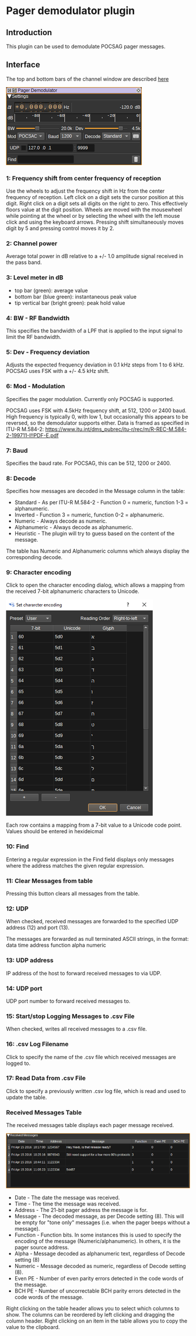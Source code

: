 <h1>Pager demodulator plugin</h1>

<h2>Introduction</h2>

This plugin can be used to demodulate POCSAG pager messages.

<h2>Interface</h2>

The top and bottom bars of the channel window are described [here](../../../sdrgui/channel/readme.md)

![Pager Demodulator plugin GUI](../../../doc/img/PagerDemod_plugin.png)

<h3>1: Frequency shift from center frequency of reception</h3>

Use the wheels to adjust the frequency shift in Hz from the center frequency of reception. Left click on a digit sets the cursor position at this digit. Right click on a digit sets all digits on the right to zero. This effectively floors value at the digit position. Wheels are moved with the mousewheel while pointing at the wheel or by selecting the wheel with the left mouse click and using the keyboard arrows. Pressing shift simultaneously moves digit by 5 and pressing control moves it by 2.

<h3>2: Channel power</h3>

Average total power in dB relative to a +/- 1.0 amplitude signal received in the pass band.

<h3>3: Level meter in dB</h3>

  - top bar (green): average value
  - bottom bar (blue green): instantaneous peak value
  - tip vertical bar (bright green): peak hold value

<h3>4: BW - RF Bandwidth</h3>

This specifies the bandwidth of a LPF that is applied to the input signal to limit the RF bandwidth.

<h3>5: Dev - Frequency deviation</h3>

Adjusts the expected frequency deviation in 0.1 kHz steps from 1 to 6 kHz. POCSAG uses FSK with a +/- 4.5 kHz shift.

<h3>6: Mod - Modulation</h3>

Specifies the pager modulation. Currently only POCSAG is supported.

POCSAG uses FSK with 4.5kHz frequency shift, at 512, 1200 or 2400 baud.
High frequency is typically 0, with low 1, but occasionally this appears to be reversed, so the demodulator supports either.
Data is framed as specified in ITU-R M.584-2: https://www.itu.int/dms_pubrec/itu-r/rec/m/R-REC-M.584-2-199711-I!!PDF-E.pdf

<h3>7: Baud</h3>

Specifies the baud rate. For POCSAG, this can be 512, 1200 or 2400.

<h3>8: Decode</h3>

Specifies how messages are decoded in the Message column in the table:

* Standard - As per ITU-R M.584-2 - Function 0 = numeric, function 1-3 = alphanumeric.
* Inverted - Function 3 = numeric, function 0-2 = alphanumeric.
* Numeric - Always decode as numeric.
* Alphanumeric - Always decode as alphanumeric.
* Heuristic - The plugin will try to guess based on the content of the message.

The table has Numeric and Alphanumeric columns which always display the corresponding decode.

<h3>9: Character encoding</h3>

Click to open the character encoding dialog, which allows a mapping from the received 7-bit alphanumeric characters to Unicode.

![Character encoding dialog](../../../doc/img/PagerDemod_plugin_charset.png)

Each row contains a mapping from a 7-bit value to a Unicode code point. Values should be entered in hexideicmal

<h3>10: Find</h3>

Entering a regular expression in the Find field displays only messages where the address matches the given regular expression.

<h3>11: Clear Messages from table</h3>

Pressing this button clears all messages from the table.

<h3>12: UDP</h3>

When checked, received messages are forwarded to the specified UDP address (12) and port (13).

The messages are forwarded as null terminated ASCII strings, in the format: data time address function alpha numeric

<h3>13: UDP address</h3>

IP address of the host to forward received messages to via UDP.

<h3>14: UDP port</h3>

UDP port number to forward received messages to.

<h3>15: Start/stop Logging Messages to .csv File</h3>

When checked, writes all received messages to a .csv file.

<h3>16: .csv Log Filename</h3>

Click to specify the name of the .csv file which received messages are logged to.

<h3>17: Read Data from .csv File</h3>

Click to specify a previously written .csv log file, which is read and used to update the table.

<h3>Received Messages Table</h3>

The received messages table displays each pager message received.

![Pager Demodulator messages table](../../../doc/img/PagerDemod_plugin_messages.png)

* Date - The date the message was received.
* Time - The time the message was received.
* Address - The 21-bit pager address the message is for.
* Message - The decoded message, as per Decode setting (8). This will be empty for "tone only" messages (i.e. when the pager beeps without a message).
* Function - Function bits. In some instances this is used to specify the encoding of the message (Numeric/alphanumeric). In others, it is the pager source address.
* Alpha - Message decoded as alphanumeric text, regardless of Decode setting (8)
* Numeric - Message decoded as numeric, regardless of Decode setting (8).
* Even PE - Number of even parity errors detected in the code words of the message.
* BCH PE - Number of uncorrectable BCH parity errors detected in the code words of the message.

Right clicking on the table header allows you to select which columns to show. The columns can be reordered by left clicking and dragging the column header. Right clicking on an item in the table allows you to copy the value to the clipboard.
